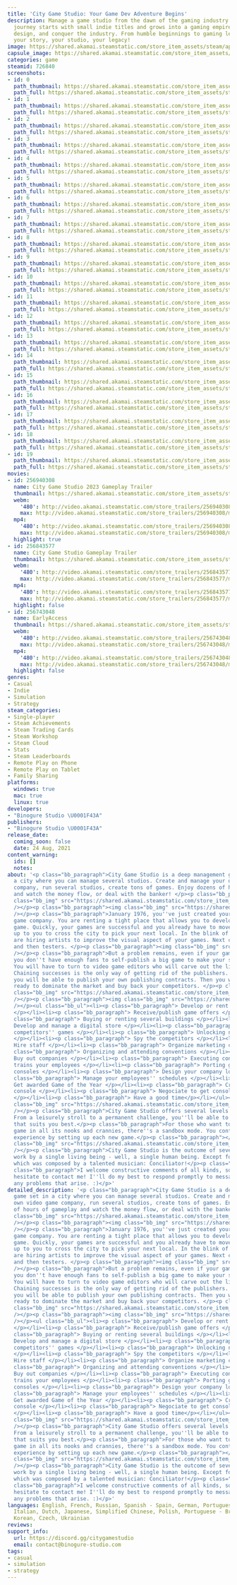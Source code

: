 ```yaml
---
title: 'City Game Studio: Your Game Dev Adventure Begins'
description: Manage a game studio from the dawn of the gaming industry in 1976. Your
  journey starts with small indie titles and grows into a gaming empire. Develop,
  design, and conquer the industry. From humble beginnings to gaming legend – it’s
  your story, your studio, your legacy!
image: https://shared.akamai.steamstatic.com/store_item_assets/steam/apps/726840/header.jpg?t=1732877106
capsule_image: https://shared.akamai.steamstatic.com/store_item_assets/steam/apps/726840/d67ca51a2e33e6fc7c7187d1ebe93e3b62457e10/capsule_231x87.jpg?t=1732877106
categories: game
steamid: 726840
screenshots:
- id: 0
  path_thumbnail: https://shared.akamai.steamstatic.com/store_item_assets/steam/apps/726840/ss_f6e35ebe69dcce66f042e58c03b4364fe0629226.600x338.jpg?t=1732877106
  path_full: https://shared.akamai.steamstatic.com/store_item_assets/steam/apps/726840/ss_f6e35ebe69dcce66f042e58c03b4364fe0629226.1920x1080.jpg?t=1732877106
- id: 1
  path_thumbnail: https://shared.akamai.steamstatic.com/store_item_assets/steam/apps/726840/ss_ca3bae42c03d23aef21a4f6d32c942cf44529bca.600x338.jpg?t=1732877106
  path_full: https://shared.akamai.steamstatic.com/store_item_assets/steam/apps/726840/ss_ca3bae42c03d23aef21a4f6d32c942cf44529bca.1920x1080.jpg?t=1732877106
- id: 2
  path_thumbnail: https://shared.akamai.steamstatic.com/store_item_assets/steam/apps/726840/ss_7dee68d7fd2168d152ecfb01f057867a730e4ef9.600x338.jpg?t=1732877106
  path_full: https://shared.akamai.steamstatic.com/store_item_assets/steam/apps/726840/ss_7dee68d7fd2168d152ecfb01f057867a730e4ef9.1920x1080.jpg?t=1732877106
- id: 3
  path_thumbnail: https://shared.akamai.steamstatic.com/store_item_assets/steam/apps/726840/ss_d35718c290ae6a96a879684396d43c12fa4237c5.600x338.jpg?t=1732877106
  path_full: https://shared.akamai.steamstatic.com/store_item_assets/steam/apps/726840/ss_d35718c290ae6a96a879684396d43c12fa4237c5.1920x1080.jpg?t=1732877106
- id: 4
  path_thumbnail: https://shared.akamai.steamstatic.com/store_item_assets/steam/apps/726840/ss_7f1e2b3d1e66d7d9493f370b7bff4c0913d918f7.600x338.jpg?t=1732877106
  path_full: https://shared.akamai.steamstatic.com/store_item_assets/steam/apps/726840/ss_7f1e2b3d1e66d7d9493f370b7bff4c0913d918f7.1920x1080.jpg?t=1732877106
- id: 5
  path_thumbnail: https://shared.akamai.steamstatic.com/store_item_assets/steam/apps/726840/ss_ef94171eed7f2d7b06c4e13b7efc2c6379b986e1.600x338.jpg?t=1732877106
  path_full: https://shared.akamai.steamstatic.com/store_item_assets/steam/apps/726840/ss_ef94171eed7f2d7b06c4e13b7efc2c6379b986e1.1920x1080.jpg?t=1732877106
- id: 6
  path_thumbnail: https://shared.akamai.steamstatic.com/store_item_assets/steam/apps/726840/ss_630cd2104332cb715efd08b3219746c8f1a93e7c.600x338.jpg?t=1732877106
  path_full: https://shared.akamai.steamstatic.com/store_item_assets/steam/apps/726840/ss_630cd2104332cb715efd08b3219746c8f1a93e7c.1920x1080.jpg?t=1732877106
- id: 7
  path_thumbnail: https://shared.akamai.steamstatic.com/store_item_assets/steam/apps/726840/ss_1aab46954a5bc430afe012952e0fc155b79fedef.600x338.jpg?t=1732877106
  path_full: https://shared.akamai.steamstatic.com/store_item_assets/steam/apps/726840/ss_1aab46954a5bc430afe012952e0fc155b79fedef.1920x1080.jpg?t=1732877106
- id: 8
  path_thumbnail: https://shared.akamai.steamstatic.com/store_item_assets/steam/apps/726840/ss_c3448fe95d2980f7bd734dec097d3c3705852ebc.600x338.jpg?t=1732877106
  path_full: https://shared.akamai.steamstatic.com/store_item_assets/steam/apps/726840/ss_c3448fe95d2980f7bd734dec097d3c3705852ebc.1920x1080.jpg?t=1732877106
- id: 9
  path_thumbnail: https://shared.akamai.steamstatic.com/store_item_assets/steam/apps/726840/ss_ef74efadd6a5382c9086de9e9a08815ccbd0fb0d.600x338.jpg?t=1732877106
  path_full: https://shared.akamai.steamstatic.com/store_item_assets/steam/apps/726840/ss_ef74efadd6a5382c9086de9e9a08815ccbd0fb0d.1920x1080.jpg?t=1732877106
- id: 10
  path_thumbnail: https://shared.akamai.steamstatic.com/store_item_assets/steam/apps/726840/ss_5293f367bd079f5cce0dc60639d019704c2e2d0b.600x338.jpg?t=1732877106
  path_full: https://shared.akamai.steamstatic.com/store_item_assets/steam/apps/726840/ss_5293f367bd079f5cce0dc60639d019704c2e2d0b.1920x1080.jpg?t=1732877106
- id: 11
  path_thumbnail: https://shared.akamai.steamstatic.com/store_item_assets/steam/apps/726840/ss_365a8c91d06194ec61a85c2a52f8316ac05e2af8.600x338.jpg?t=1732877106
  path_full: https://shared.akamai.steamstatic.com/store_item_assets/steam/apps/726840/ss_365a8c91d06194ec61a85c2a52f8316ac05e2af8.1920x1080.jpg?t=1732877106
- id: 12
  path_thumbnail: https://shared.akamai.steamstatic.com/store_item_assets/steam/apps/726840/ss_e8ddb5686961c907e8e44f55f7398bc6702326ee.600x338.jpg?t=1732877106
  path_full: https://shared.akamai.steamstatic.com/store_item_assets/steam/apps/726840/ss_e8ddb5686961c907e8e44f55f7398bc6702326ee.1920x1080.jpg?t=1732877106
- id: 13
  path_thumbnail: https://shared.akamai.steamstatic.com/store_item_assets/steam/apps/726840/ss_f2cea6465066357b48704cbf7b47f6dc8b517219.600x338.jpg?t=1732877106
  path_full: https://shared.akamai.steamstatic.com/store_item_assets/steam/apps/726840/ss_f2cea6465066357b48704cbf7b47f6dc8b517219.1920x1080.jpg?t=1732877106
- id: 14
  path_thumbnail: https://shared.akamai.steamstatic.com/store_item_assets/steam/apps/726840/ss_840d3aa10bba5d8dedaaa4176559fd5a26462fdc.600x338.jpg?t=1732877106
  path_full: https://shared.akamai.steamstatic.com/store_item_assets/steam/apps/726840/ss_840d3aa10bba5d8dedaaa4176559fd5a26462fdc.1920x1080.jpg?t=1732877106
- id: 15
  path_thumbnail: https://shared.akamai.steamstatic.com/store_item_assets/steam/apps/726840/ss_fab16f0a2775aae4044e0226d2e0916c0234fdac.600x338.jpg?t=1732877106
  path_full: https://shared.akamai.steamstatic.com/store_item_assets/steam/apps/726840/ss_fab16f0a2775aae4044e0226d2e0916c0234fdac.1920x1080.jpg?t=1732877106
- id: 16
  path_thumbnail: https://shared.akamai.steamstatic.com/store_item_assets/steam/apps/726840/ss_321da79b484d48589850a89212d4efa82333f4f7.600x338.jpg?t=1732877106
  path_full: https://shared.akamai.steamstatic.com/store_item_assets/steam/apps/726840/ss_321da79b484d48589850a89212d4efa82333f4f7.1920x1080.jpg?t=1732877106
- id: 17
  path_thumbnail: https://shared.akamai.steamstatic.com/store_item_assets/steam/apps/726840/ss_41634d36ae4b4e27707643c07ad19220f23f938b.600x338.jpg?t=1732877106
  path_full: https://shared.akamai.steamstatic.com/store_item_assets/steam/apps/726840/ss_41634d36ae4b4e27707643c07ad19220f23f938b.1920x1080.jpg?t=1732877106
- id: 18
  path_thumbnail: https://shared.akamai.steamstatic.com/store_item_assets/steam/apps/726840/ss_c15bcb22c05c8619d0d4bbdcce379be7ead84c22.600x338.jpg?t=1732877106
  path_full: https://shared.akamai.steamstatic.com/store_item_assets/steam/apps/726840/ss_c15bcb22c05c8619d0d4bbdcce379be7ead84c22.1920x1080.jpg?t=1732877106
- id: 19
  path_thumbnail: https://shared.akamai.steamstatic.com/store_item_assets/steam/apps/726840/ss_cb88741f15dfff025d6267316894eed2c71dfe43.600x338.jpg?t=1732877106
  path_full: https://shared.akamai.steamstatic.com/store_item_assets/steam/apps/726840/ss_cb88741f15dfff025d6267316894eed2c71dfe43.1920x1080.jpg?t=1732877106
movies:
- id: 256940308
  name: City Game Studio 2023 Gameplay Trailer
  thumbnail: https://shared.akamai.steamstatic.com/store_item_assets/steam/apps/256940308/movie.293x165.jpg?t=1709053131
  webm:
    '480': http://video.akamai.steamstatic.com/store_trailers/256940308/movie480_vp9.webm?t=1709053131
    max: http://video.akamai.steamstatic.com/store_trailers/256940308/movie_max_vp9.webm?t=1709053131
  mp4:
    '480': http://video.akamai.steamstatic.com/store_trailers/256940308/movie480.mp4?t=1709053131
    max: http://video.akamai.steamstatic.com/store_trailers/256940308/movie_max.mp4?t=1709053131
  highlight: true
- id: 256843577
  name: City Game Studio Gameplay Trailer
  thumbnail: https://shared.akamai.steamstatic.com/store_item_assets/steam/apps/256843577/movie.293x165.jpg?t=1709053135
  webm:
    '480': http://video.akamai.steamstatic.com/store_trailers/256843577/movie480_vp9.webm?t=1709053135
    max: http://video.akamai.steamstatic.com/store_trailers/256843577/movie_max_vp9.webm?t=1709053135
  mp4:
    '480': http://video.akamai.steamstatic.com/store_trailers/256843577/movie480.mp4?t=1709053135
    max: http://video.akamai.steamstatic.com/store_trailers/256843577/movie_max.mp4?t=1709053135
  highlight: false
- id: 256743048
  name: EarlyAccess
  thumbnail: https://shared.akamai.steamstatic.com/store_item_assets/steam/apps/256743048/movie.293x165.jpg?t=1709053139
  webm:
    '480': http://video.akamai.steamstatic.com/store_trailers/256743048/movie480.webm?t=1709053139
    max: http://video.akamai.steamstatic.com/store_trailers/256743048/movie_max.webm?t=1709053139
  mp4:
    '480': http://video.akamai.steamstatic.com/store_trailers/256743048/movie480.mp4?t=1709053139
    max: http://video.akamai.steamstatic.com/store_trailers/256743048/movie_max.mp4?t=1709053139
  highlight: false
genres:
- Casual
- Indie
- Simulation
- Strategy
steam_categories:
- Single-player
- Steam Achievements
- Steam Trading Cards
- Steam Workshop
- Steam Cloud
- Stats
- Steam Leaderboards
- Remote Play on Phone
- Remote Play on Tablet
- Family Sharing
platforms:
  windows: true
  mac: true
  linux: true
developers:
- "Binogure Studio \U0001F43A"
publishers:
- "Binogure Studio \U0001F43A"
release_date:
  coming_soon: false
  date: 24 Aug, 2021
content_warning:
  ids: []
  notes:
about: '<p class="bb_paragraph">City Game Studio is a deep management game set in
  a city where you can manage several studios. Create and manage your own video game
  company, run several studios, create tons of games. Enjoy dozens of hours of gameplay
  and watch the money flow, or deal with the banker! </p><p class="bb_paragraph"><img
  class="bb_img" src="https://shared.akamai.steamstatic.com/store_item_assets/steam/apps/726840/extras/map-rounded.gif?t=1732877106"
  /></p><p class="bb_paragraph"><img class="bb_img" src="https://shared.akamai.steamstatic.com/store_item_assets/steam/apps/726840/extras/gameplay-616x96.png?t=1732877106"
  /></p><p class="bb_paragraph">January 1976, you''ve just created your own video
  game company. You are renting a tight place that allows you to develop your first
  game. Quickly, your games are successful and you already have to move, but it is
  up to you to cross the city to pick your next local. In the blink of an eye you
  are hiring artists to improve the visual aspect of your games. Next came developers
  and then testers. </p><p class="bb_paragraph"><img class="bb_img" src="https://shared.akamai.steamstatic.com/store_item_assets/steam/apps/726840/extras/create-game-rounded.gif?t=1732877106"
  /></p><p class="bb_paragraph">But a problem remains, even if your games are brilliant,
  you don''t have enough fans to self-publish a big game to make your studio profitable.
  You will have to turn to video game editors who will carve out the lion''s share.
  Chaining successes is the only way of getting rid of the publishers. Furthermore
  you will be able to publish your own publishing contracts. Then you will then be
  ready to dominate the market and buy back your competitors. </p><p class="bb_paragraph"><img
  class="bb_img" src="https://shared.akamai.steamstatic.com/store_item_assets/steam/apps/726840/extras/create-engine-rounded.gif?t=1732877106"
  /></p><p class="bb_paragraph"><img class="bb_img" src="https://shared.akamai.steamstatic.com/store_item_assets/steam/apps/726840/extras/features-616x96.png?t=1732877106"
  /></p><ul class="bb_ul"><li><p class="bb_paragraph"> Develop or rent game engines
  </p></li><li><p class="bb_paragraph"> Receive/publish game offers </p></li><li><p
  class="bb_paragraph"> Buying or renting several buildings </p></li><li><p class="bb_paragraph">
  Develop and manage a digital store </p></li><li><p class="bb_paragraph"> Cracking
  competitors'' games </p></li><li><p class="bb_paragraph"> Unlocking new game genres
  </p></li><li><p class="bb_paragraph"> Spy the competitors </p></li><li><p class="bb_paragraph">
  Hire staff </p></li><li><p class="bb_paragraph"> Organize marketing campaigns </p></li><li><p
  class="bb_paragraph"> Organizing and attending conventions </p></li><li><p class="bb_paragraph">
  Buy out companies </p></li><li><p class="bb_paragraph"> Executing contracts that
  trains your employees </p></li><li><p class="bb_paragraph"> Porting games to several
  consoles </p></li><li><p class="bb_paragraph"> Design your company logo </p></li><li><p
  class="bb_paragraph"> Manage your employees'' schedules </p></li><li><p class="bb_paragraph">
  Get awarded Game of the Year </p></li><li><p class="bb_paragraph"> Create your own
  console </p></li><li><p class="bb_paragraph"> Negociate to get consoles'' licenses
  </p></li><li><p class="bb_paragraph"> Have a good time</p></li></ul><p class="bb_paragraph"><img
  class="bb_img" src="https://shared.akamai.steamstatic.com/store_item_assets/steam/apps/726840/extras/game-modes-616x96.png?t=1732877106"
  /></p><p class="bb_paragraph">City Game Studio offers several levels of difficulty.
  From a leisurely stroll to a permanent challenge, you''ll be able to find the difficulty
  that suits you best.</p><p class="bb_paragraph">For those who want to explore the
  game in all its nooks and crannies, there''s a sandbox mode. You control your gaming
  experience by setting up each new game.</p><p class="bb_paragraph"></p><p class="bb_paragraph"><img
  class="bb_img" src="https://shared.akamai.steamstatic.com/store_item_assets/steam/apps/726840/extras/development-team-616x96.png?t=1732877106"
  /></p><p class="bb_paragraph">City Game Studio is the outcome of several years''
  work by a single living being - well, a single human being. Except for the soundtrack,
  which was composed by a talented musician: Conciliator!</p><p class="bb_paragraph"></p><p
  class="bb_paragraph">I welcome constructive comments of all kinds, so please don''t
  hesitate to contact me! I''ll do my best to respond promptly to messages and solve
  any problems that arise. :)</p>'
detailed_description: '<p class="bb_paragraph">City Game Studio is a deep management
  game set in a city where you can manage several studios. Create and manage your
  own video game company, run several studios, create tons of games. Enjoy dozens
  of hours of gameplay and watch the money flow, or deal with the banker! </p><p class="bb_paragraph"><img
  class="bb_img" src="https://shared.akamai.steamstatic.com/store_item_assets/steam/apps/726840/extras/map-rounded.gif?t=1732877106"
  /></p><p class="bb_paragraph"><img class="bb_img" src="https://shared.akamai.steamstatic.com/store_item_assets/steam/apps/726840/extras/gameplay-616x96.png?t=1732877106"
  /></p><p class="bb_paragraph">January 1976, you''ve just created your own video
  game company. You are renting a tight place that allows you to develop your first
  game. Quickly, your games are successful and you already have to move, but it is
  up to you to cross the city to pick your next local. In the blink of an eye you
  are hiring artists to improve the visual aspect of your games. Next came developers
  and then testers. </p><p class="bb_paragraph"><img class="bb_img" src="https://shared.akamai.steamstatic.com/store_item_assets/steam/apps/726840/extras/create-game-rounded.gif?t=1732877106"
  /></p><p class="bb_paragraph">But a problem remains, even if your games are brilliant,
  you don''t have enough fans to self-publish a big game to make your studio profitable.
  You will have to turn to video game editors who will carve out the lion''s share.
  Chaining successes is the only way of getting rid of the publishers. Furthermore
  you will be able to publish your own publishing contracts. Then you will then be
  ready to dominate the market and buy back your competitors. </p><p class="bb_paragraph"><img
  class="bb_img" src="https://shared.akamai.steamstatic.com/store_item_assets/steam/apps/726840/extras/create-engine-rounded.gif?t=1732877106"
  /></p><p class="bb_paragraph"><img class="bb_img" src="https://shared.akamai.steamstatic.com/store_item_assets/steam/apps/726840/extras/features-616x96.png?t=1732877106"
  /></p><ul class="bb_ul"><li><p class="bb_paragraph"> Develop or rent game engines
  </p></li><li><p class="bb_paragraph"> Receive/publish game offers </p></li><li><p
  class="bb_paragraph"> Buying or renting several buildings </p></li><li><p class="bb_paragraph">
  Develop and manage a digital store </p></li><li><p class="bb_paragraph"> Cracking
  competitors'' games </p></li><li><p class="bb_paragraph"> Unlocking new game genres
  </p></li><li><p class="bb_paragraph"> Spy the competitors </p></li><li><p class="bb_paragraph">
  Hire staff </p></li><li><p class="bb_paragraph"> Organize marketing campaigns </p></li><li><p
  class="bb_paragraph"> Organizing and attending conventions </p></li><li><p class="bb_paragraph">
  Buy out companies </p></li><li><p class="bb_paragraph"> Executing contracts that
  trains your employees </p></li><li><p class="bb_paragraph"> Porting games to several
  consoles </p></li><li><p class="bb_paragraph"> Design your company logo </p></li><li><p
  class="bb_paragraph"> Manage your employees'' schedules </p></li><li><p class="bb_paragraph">
  Get awarded Game of the Year </p></li><li><p class="bb_paragraph"> Create your own
  console </p></li><li><p class="bb_paragraph"> Negociate to get consoles'' licenses
  </p></li><li><p class="bb_paragraph"> Have a good time</p></li></ul><p class="bb_paragraph"><img
  class="bb_img" src="https://shared.akamai.steamstatic.com/store_item_assets/steam/apps/726840/extras/game-modes-616x96.png?t=1732877106"
  /></p><p class="bb_paragraph">City Game Studio offers several levels of difficulty.
  From a leisurely stroll to a permanent challenge, you''ll be able to find the difficulty
  that suits you best.</p><p class="bb_paragraph">For those who want to explore the
  game in all its nooks and crannies, there''s a sandbox mode. You control your gaming
  experience by setting up each new game.</p><p class="bb_paragraph"></p><p class="bb_paragraph"><img
  class="bb_img" src="https://shared.akamai.steamstatic.com/store_item_assets/steam/apps/726840/extras/development-team-616x96.png?t=1732877106"
  /></p><p class="bb_paragraph">City Game Studio is the outcome of several years''
  work by a single living being - well, a single human being. Except for the soundtrack,
  which was composed by a talented musician: Conciliator!</p><p class="bb_paragraph"></p><p
  class="bb_paragraph">I welcome constructive comments of all kinds, so please don''t
  hesitate to contact me! I''ll do my best to respond promptly to messages and solve
  any problems that arise. :)</p>'
languages: English, French, Russian, Spanish - Spain, German, Portuguese - Portugal,
  Italian, Dutch, Japanese, Simplified Chinese, Polish, Portuguese - Brazil, Turkish,
  Korean, Czech, Ukrainian
reviews:
support_info:
  url: https://discord.gg/citygamestudio
  email: contact@binogure-studio.com
tags:
- casual
- simulation
- strategy
---
```


